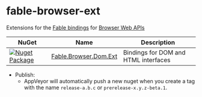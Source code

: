 # fable-browser-ext

Extensions for the [Fable bindings](https://github.com/fable-compiler/fable-browser) for [Browser Web APIs](https://developer.mozilla.org/docs/Web/API)

|NuGet|Name|Description|
|-----|----|-----------|
|[![Nuget Package](https://img.shields.io/nuget/v/Fable.Browser.Dom.Ext.svg)](https://www.nuget.org/packages/Fable.Browser.Dom.Ext)|[Fable.Browser.Dom.Ext](src/Dom.Ext)|Bindings for DOM and HTML interfaces|

- Publish:
  * AppVeyor will automatically push a new nuget when you create a tag with the name ``release-a.b.c`` or ``prerelease-x.y.z-beta.1``.
